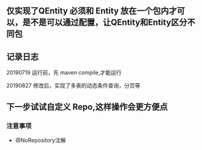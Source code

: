 ## 仅实现了QEntity 必须和 Entity 放在一个包内才可以，是不是可以通过配置，让QEntity和Entity区分不同包

## 记录日志
20190719 运行前，先 maven compile,才能运行 

20190827 修改后，实现了多表的动态条件查询，分页等

## 下一步试试自定义 Repo,这样操作会更方便点
### 注意事项
- @NoRepository注解



